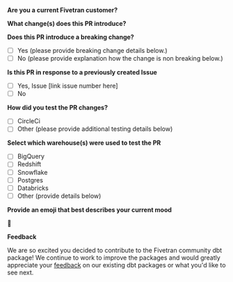 **Are you a current Fivetran customer?** 
<!--- Please tell us your name, title and company -->

**What change(s) does this PR introduce?** 
<!--- Describe what changes your PR introduces to the package -->

**Does this PR introduce a breaking change?**
<!--- Does this PR introduce changes that -->
<!--- Mark yes or no (eg. [x] Yes). If yes, link the issue. -->
- [ ] Yes (please provide breaking change details below.)
- [ ] No  (please provide explanation how the change is non breaking below.)

**Is this PR in response to a previously created Issue**
<!--- If an Issue was created it is helpful to track the progress by linking it in the PR. -->
<!--- Mark yes or no (eg. [x] Yes). If yes, link the issue. -->
- [ ] Yes, Issue [link issue number here]
- [ ] No 

**How did you test the PR changes?** 
<!--- Proof of testing is required in order for the PR to be approved. -->
<!--- To check a box, remove the space and insert an x in the box (eg. [x] CircleCi). --> 
- [ ] CircleCi <!--- CircleCi testing is only applicable to Fivetran employees. --> 
- [ ] Other (please provide additional testing details below)

**Select which warehouse(s) were used to test the PR**
<!--- To check a warehouse remove the space and insert an x in the box (eg. [x] Bigquery). --> 
- [ ] BigQuery
- [ ] Redshift
- [ ] Snowflake
- [ ] Postgres
- [ ] Databricks
- [ ] Other (provide details below)

**Provide an emoji that best describes your current mood**
<!--- For a complete list of markdown compatible emojis check our this git repo (https://gist.github.com/rxaviers/7360908)  --> 
:dancer:

**Feedback**

We are so excited you decided to contribute to the Fivetran community dbt package! We continue to work to improve the packages and would greatly appreciate your [feedback](https://www.surveymonkey.com/r/DQ7K7WW) on our existing dbt packages or what you'd like to see next.